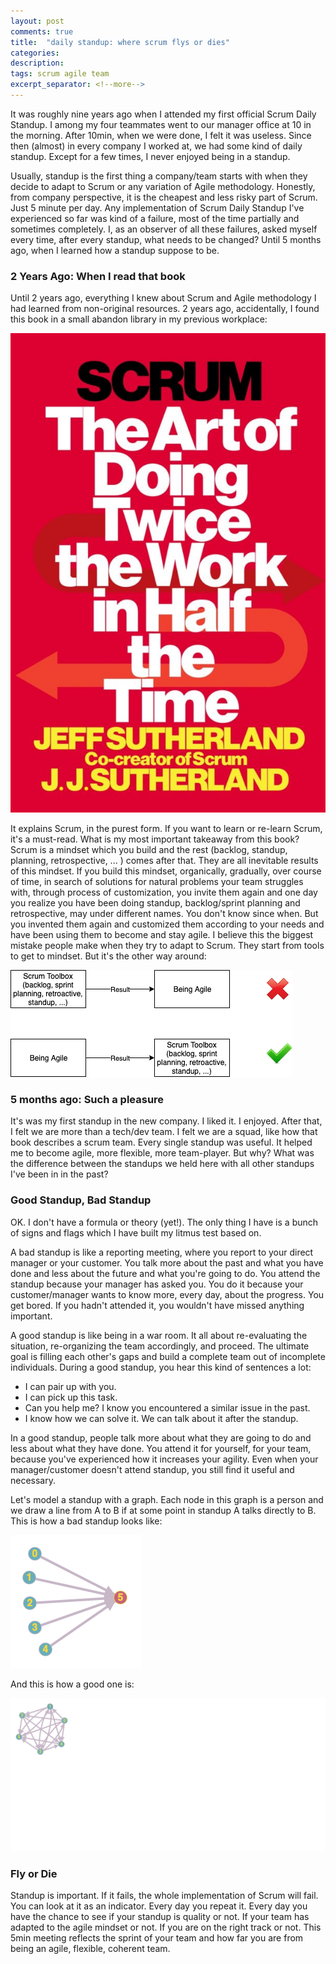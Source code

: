 ```yaml
---
layout: post
comments: true
title:  "daily standup: where scrum flys or dies"
categories:
description: 
tags: scrum agile team
excerpt_separator: <!--more-->
---
```

It was roughly nine years ago when I attended my first official Scrum Daily Standup. I among my four teammates went to our manager office at 10 in the morning. After 10min, when we were done, I felt it was useless. Since then (almost) in every company I worked at, we had some kind of daily standup. Except for a few times, I never enjoyed being in a standup. 
<!--more-->
Usually, standup is the first thing a company/team starts with when they decide to adapt to Scrum or any variation of Agile methodology. Honestly, from company perspective, it is the cheapest and less risky part of Scrum. Just 5 minute per day.
Any implementation of Scrum Daily Standup I've experienced so far was kind of a failure, most of the time partially and sometimes completely. 
I, as an observer of all these failures, asked myself every time, after every standup, what needs to be changed? Until 5 months ago, when I learned how a standup suppose to be.

### 2 Years Ago: When I read that book
Until 2 years ago, everything I knew about Scrum and Agile methodology I had learned from non-original resources. 2 years ago, accidentally, I found this book in a small abandon library in my previous workplace:

![](https://github.com/coybit/coybit.github.io/raw/master/assets/standup/book.jpg)

It explains Scrum, in the purest form. If you want to learn or re-learn Scrum, it's a must-read. What is my most important takeaway from this book? Scrum is a mindset which you build and the rest (backlog, standup, planning, retrospective, ... ) comes after that. They are all inevitable results of this mindset. If you build this mindset, organically, gradually, over course of time, in search of solutions for natural problems your team struggles with, through process of customization, you invite them again and one day you realize you have been doing standup, backlog/sprint planning and retrospective, may under different names. You don't know since when. But you invented them again and customized them according to your needs and have been using them to become and stay agile. I believe this the biggest mistake people make when they try to adapt to Scrum. They start from tools to get to mindset. But it's the other way around:

![](https://github.com/coybit/coybit.github.io/raw/master/assets/standup/result.png)

### 5 months ago: Such a pleasure
It's was my first standup in the new company. I liked it. I enjoyed. After that, I felt we are more than a tech/dev team. I felt we are a squad, like how that book describes a scrum team. Every single standup was useful. It helped me to become agile, more flexible, more team-player. But why? What was the difference between the standups we held here with all other standups I've been in in the past?
 

### Good Standup, Bad Standup
OK. I don't have a formula or theory (yet!). The only thing I have is a bunch of signs and flags which I have built my litmus test based on.

A bad standup is like a reporting meeting, where you report to your direct manager or your customer. You talk more about the past and what you have done and less about the future and what you're going to do. You attend the standup because your manager has asked you. You do it because your customer/manager wants to know more, every day, about the progress. You get bored. If you hadn't attended it, you wouldn't have missed anything important. 

A good standup is like being in a war room. It all about re-evaluating the situation, re-organizing the team accordingly, and proceed. The ultimate goal is filling each other's gaps and build a complete team out of incomplete individuals.  During a good standup, you hear this kind of sentences a lot:

- I can pair up with you. 
- I can pick up this task.
- Can you help me? I know you encountered a similar issue in the past.
- I know how we can solve it. We can talk about it after the standup.

In a good standup, people talk more about what they are going to do and less about what they have done. You attend it for yourself, for your team, because you've experienced how it increases your agility. Even when your manager/customer doesn't attend standup, you still find it useful and necessary.

Let's model a standup with a graph. Each node in this graph is a person and we draw a line from A to B if at some point in standup A talks directly to B. This is how a bad standup looks like:

![](https://github.com/coybit/coybit.github.io/raw/master/assets/standup/bad.png)

And this is how a good one is:

![](https://github.com/coybit/coybit.github.io/raw/master/assets/standup/good.png)

### Fly or Die
Standup is important. If it fails, the whole implementation of Scrum will fail. You can look at it as an indicator. Every day you repeat it. Every day you have the chance to see if your standup is quality or not. If your team has adapted to the agile mindset or not. If you are on the right track or not. This 5min meeting reflects the sprint of your team and how far you are from being an agile, flexible, coherent team.
